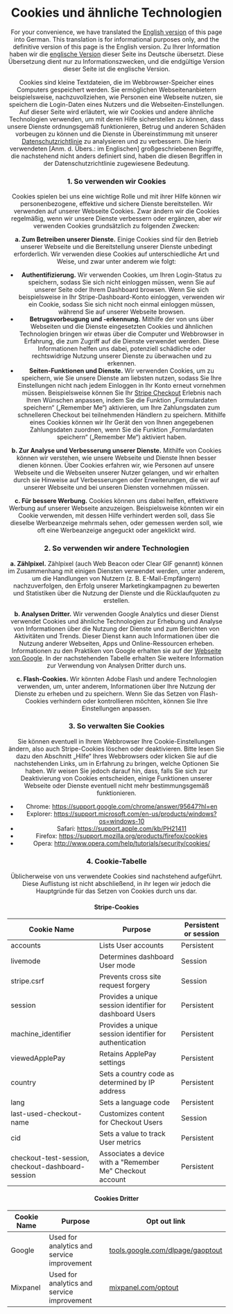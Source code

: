 <header id ="translation"> 
<h1>Cookies und ähnliche Technologien</h1>

For your convenience, we have translated the [English version](#stripe_services_agmt) of this page into German. This translation is for informational purposes only, and the definitive version of this page is the English version. Zu Ihrer Information haben wir die [englische Version](#stripe_services_agmt) dieser Seite ins Deutsche übersetzt. Diese Übersetzung dient nur zu Informationszwecken, und die endgültige Version dieser Seite ist die englische Version.

<section>

Cookies sind kleine Textdateien, die im Webbrowser-Speicher eines Computers gespeichert werden. Sie ermöglichen Webseitenanbietern beispielsweise, nachzuvollziehen, wie Personen eine Webseite nutzen, sie speichern die Login-Daten eines Nutzers und die Webseiten-Einstellungen. Auf dieser Seite wird erläutert, wie wir Cookies und andere ähnliche Technologien verwenden, um mit deren Hilfe sicherstellen zu können, dass unsere Dienste ordnungsgemäß funktionieren, Betrug und anderen Schäden vorbeugen zu können und die Dienste in Übereinstimmung mit unserer [Datenschutzrichtlinie](https://stripe.com/privacy) zu analysieren und zu verbessern. Die hierin verwendeten [Anm. d. Übers.: im Englischen] großgeschriebenen Begriffe, die nachstehend nicht anders definiert sind, haben die diesen Begriffen in der Datenschutzrichtlinie zugewiesene Bedeutung.

### 1. So verwenden wir Cookies

Cookies spielen bei uns eine wichtige Rolle und mit ihrer Hilfe können wir personenbezogene, effektive und sichere Dienste bereitstellen. Wir verwenden auf unserer Webseite Cookies. Zwar ändern wir die Cookies regelmäßig, wenn wir unsere Dienste verbessern oder ergänzen, aber wir verwenden Cookies grundsätzlich zu folgenden Zwecken:

**a. Zum Betreiben unserer Dienste.** Einige Cookies sind für den Betrieb unserer Webseite und die Bereitstellung unserer Dienste unbedingt erforderlich. Wir verwenden diese Cookies auf unterschiedliche Art und Weise, und zwar unter anderem wie folgt:

* **Authentifizierung.** Wir verwenden Cookies, um Ihren Login-Status zu speichern, sodass Sie sich nicht einloggen müssen, wenn Sie auf unserer Seite oder Ihrem Dashboard browsen. Wenn Sie sich beispielsweise in Ihr Stripe-Dashboard-Konto einloggen, verwenden wir ein Cookie, sodass Sie sich nicht noch einmal einloggen müssen, während Sie auf unserer Webseite browsen.
* **Betrugsvorbeugung und -erkennung.** Mithilfe der von uns über Webseiten und die Dienste eingesetzten Cookies und ähnlichen Technologien bringen wir etwas über die Computer und Webbrowser in Erfahrung, die zum Zugriff auf die Dienste verwendet werden. Diese Informationen helfen uns dabei, potenziell schädliche oder rechtswidrige Nutzung unserer Dienste zu überwachen und zu erkennen.
* **Seiten-Funktionen und Dienste.** Wir verwenden Cookies, um zu speichern, wie Sie unsere Dienste am liebsten nutzen, sodass Sie Ihre Einstellungen nicht nach jedem Einloggen in Ihr Konto erneut vornehmen müssen. Beispielsweise können Sie Ihr [Stripe Checkout](https://stripe.com/checkout) Erlebnis nach Ihren Wünschen anpassen, indem Sie die Funktion „Formulardaten speichern“ („Remember Me“) aktivieren, um Ihre Zahlungsdaten zum schnelleren Checkout bei teilnehmenden Händlern zu speichern. Mithilfe eines Cookies können wir Ihr Gerät den von Ihnen angegebenen Zahlungsdaten zuordnen, wenn Sie die Funktion „Formulardaten speichern“ („Remember Me“) aktiviert haben.

**b. Zur Analyse und Verbesserung unserer Dienste.** Mithilfe von Cookies können wir verstehen, wie unsere Webseite und Dienste Ihnen besser dienen können. Über Cookies erfahren wir, wie Personen auf unsere Webseite und die Webseiten unserer Nutzer gelangen, und wir erhalten durch sie Hinweise auf Verbesserungen oder Erweiterungen, die wir auf unserer Webseite und bei unseren Diensten vornehmen müssen.

**c. Für bessere Werbung.** Cookies können uns dabei helfen, effektivere Werbung auf unserer Webseite anzuzeigen. Beispielsweise könnten wir ein Cookie verwenden, mit dessen Hilfe verhindert werden soll, dass Sie dieselbe Werbeanzeige mehrmals sehen, oder gemessen werden soll, wie oft eine Werbeanzeige angeguckt oder angeklickt wird.

### 2. So verwenden wir andere Technologien

**a. Zählpixel.** Zählpixel (auch Web Beacon oder Clear GIF genannt) können im Zusammenhang mit einigen Diensten verwendet werden, unter anderem, um die Handlungen von Nutzern (z. B. E-Mail-Empfängern) nachzuverfolgen, den Erfolg unserer Marketingkampagnen zu bewerten und Statistiken über die Nutzung der Dienste und die Rücklaufquoten zu erstellen.

**b. Analysen Dritter.** Wir verwenden Google Analytics und dieser Dienst verwendet Cookies und ähnliche Technologien zur Erhebung und Analyse von Informationen über die Nutzung der Dienste und zum Berichten von Aktivitäten und Trends. Dieser Dienst kann auch Informationen über die Nutzung anderer Webseiten, Apps und Online-Ressourcen erheben. Informationen zu den Praktiken von Google erhalten sie auf der [Webseite von Google](https://www.google.com/policies/privacy/partners/). In der nachstehenden Tabelle erhalten Sie weitere Information zur Verwendung von Analysen Dritter durch uns.

**c. Flash-Cookies.** Wir könnten Adobe Flash und andere Technologien verwenden, um, unter anderem, Informationen über Ihre Nutzung der Dienste zu erheben und zu speichern. Wenn Sie das Setzen von Flash-Cookies verhindern oder kontrollieren möchten, können Sie Ihre Einstellungen anpassen.

### 3. So verwalten Sie Cookies

Sie können eventuell in Ihrem Webbrowser Ihre Cookie-Einstellungen ändern, also auch Stripe-Cookies löschen oder deaktivieren. Bitte lesen Sie dazu den Abschnitt „Hilfe“ Ihres Webbrowsers oder klicken Sie auf die nachstehenden Links, um in Erfahrung zu bringen, welche Optionen Sie haben. Wir weisen Sie jedoch darauf hin, dass, falls Sie sich zur Deaktivierung von Cookies entscheiden, einige Funktionen unserer Webseite oder Dienste eventuell nicht mehr bestimmungsgemäß funktionieren.

* Chrome: <a href="https://support.google.com/chrome/answer/95647?hl=en">https://support.google.com/chrome/answer/95647?hl=en</a>
* Explorer: <a href="https://support.microsoft.com/en-us/products/windows?os=windows-10">https://support.microsoft.com/en-us/products/windows?os=windows-10</a>
* Safari: <a href="https://support.apple.com/kb/PH21411">https://support.apple.com/kb/PH21411</a>
* Firefox: <a href="https://support.mozilla.org/products/firefox/cookies">https://support.mozilla.org/products/firefox/cookies</a>
* Opera: <a href="http://www.opera.com/help/tutorials/security/cookies/">http://www.opera.com/help/tutorials/security/cookies/</a>


### 4. Cookie-Tabelle

Üblicherweise von uns verwendete Cookies sind nachstehend aufgeführt. Diese Auflistung ist nicht abschließend, in ihr legen wir jedoch die Hauptgründe für das Setzen von Cookies durch uns dar.

#### Stripe-Cookies

<table class="alternate">
  <thead>
  <tr>
    <th>Cookie Name</th>
    <th>Purpose</th> 
    <th>Persistent or session </th>
  </tr>
  </thead>
  <tbody>    
  <tr>
    <td>accounts</td>
    <td>Lists User accounts</td> 
    <td>Persistent</td>
  </tr>
  <tr>
    <td>livemode</td>
    <td>Determines dashboard User mode</td>
    <td>Session </td>
  </tr>
  <tr>
    <td>stripe.csrf</td>
    <td>Prevents cross site request forgery</td>
    <td>Session</td>
    </tr>
  <tr>
    <td>session</td>
    <td>Provides a unique session identifier for dashboard Users</td>
    <td>Persistent</td>
    </tr>
  <tr>
    <td>machine_identifier</td>
    <td>Provides a unique session identifier for authentication</td>
    <td>Persistent </td>
    </tr>
    <tr>
<td>viewedApplePay</td>
<td>Retains ApplePay settings</td>
<td>Persistent </td>
    </tr>
  <tr>
<td>country</td>
<td>Sets a country code as determined by IP address</td>
<td>Persistent </td>
    </tr>
  <tr>
<td>lang</td>
<td>Sets a language code</td>
<td>Persistent </td>
    </tr>
  <tr>
<td>last-used-checkout-name</td>
<td>Customizes content for Checkout Users</td>
<td>Session</td>
    </tr>
  <tr>
<td>cid</td>
<td>Sets a value to track User metrics</td>
<td>Persistent</td>
    </tr>
  <tr>
<td>checkout-test-session, checkout-dashboard-session</td>
<td>Associates a device with a "Remember Me" Checkout account</td>
<td>Persistent </td>
</tr>
  </tbody>
</table>

#### Cookies Dritter

<table class="alternate">
<thead>
<tr>
  <th>Cookie Name</th>
  <th>Purpose</th>
  <th>Opt out link</th>
</tr>
</thead>
<tbody>  
<tr>
  <td>Google</td>
  <td>Used for analytics and service improvement</td>
  <td><a href="http://tools.google.com/dlpage/gaoptout">tools.google.com/dlpage/gaoptout</a></td>
</tr>
<tr>
  <td>Mixpanel</td>
  <td>Used for analytics and service improvement</td>
  <td><a href="http://mixpanel.com/optout">mixpanel.com/optout</a></td>
</tr>
</tbody>
</table>

</section>

